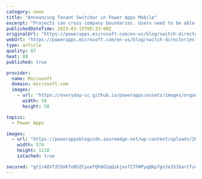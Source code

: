 ```yaml
---
category: news
title: "Announcing Tenant Switcher in Power Apps Mobile"
excerpt: "Projects can cross company boundaries. Users need to be able to access all the apps shared to them from any tenant on all of their devices. For these scenarios, Power Apps lets users share apps with guest users from other tenants. I&#8217;m happy to announce that now it is very easy for guest users to&hellip;"
publishedDateTime: 2023-03-15T05:33:00Z
originalUrl: "https://powerapps.microsoft.com/en-us/blog/switch-directories-in-power-apps-mobile/"
webUrl: "https://powerapps.microsoft.com/en-us/blog/switch-directories-in-power-apps-mobile/"
type: article
quality: 87
heat: 88
published: true

provider:
  name: Microsoft
  domain: microsoft.com
  images:
    - url: "https://everyday-cc.github.io/powerapps/assets/images/organizations/microsoft.com-50x50.jpg"
      width: 50
      height: 50

topics:
  - Power Apps

images:
  - url: "https://powerappsblogscdn.azureedge.net/wp-content/uploads/2023/01/ezgif-3-cfa2270e81-take-2.gif"
    width: 574
    height: 1110
    isCached: true

secured: "gtIrAOVf2CbVKfoRUZCyoefQh8O2qQzkjoxfI7FWPyqQKp7gnJe35JbarCfs4p+3Zbcy5a2GBWVoV3RS/+6cW3PdbaI7YDmqGJqkHREmkNlRml9I4BpLX3vaoIvJ1UADapzV15Q6EL8XaVlvDBP78i1xwOpSnKWxl+CPhHETGBNvpMDvYud46b83TADqcsOeDzd7V9RFYZNsvVkxnRR7xQn9SS2jhRHjpu4a++HM+y1kCoL0nx4OnFGhDwi+hgQ12oZO+YcIW8NubyNB76lgOPVwp/7Y42Hb6mzqPqio5hElQuoCsteNlQ/GsSCxd9kJHy4X8/7bldGB5HfE0EYVBAu2vxIAU3fwAfo+F3rDFNY=;RQK3TluN+75r7JS28g+Ujg=="
---
```


